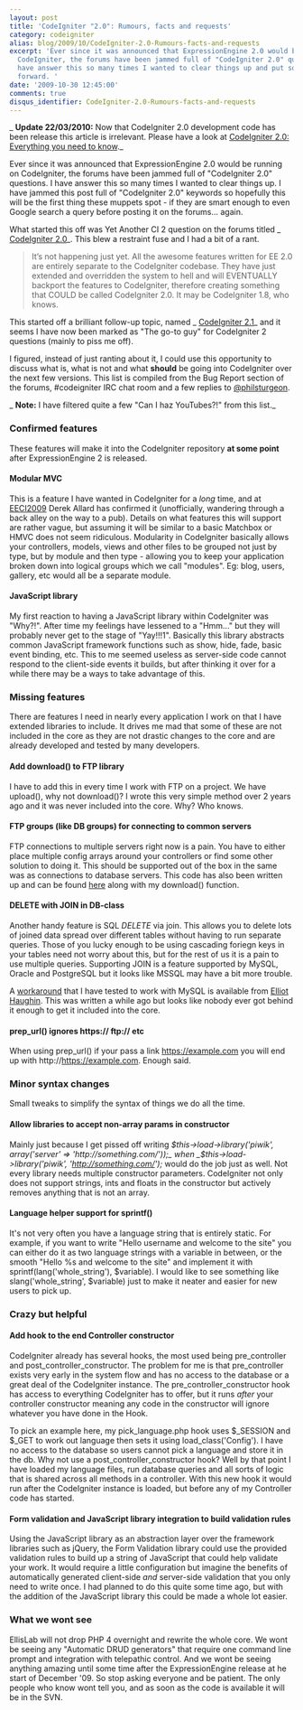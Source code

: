 ```yaml
---
layout: post
title: 'CodeIgniter "2.0": Rumours, facts and requests'
category: codeigniter
alias: blog/2009/10/CodeIgniter-2.0-Rumours-facts-and-requests
excerpt: 'Ever since it was announced that ExpressionEngine 2.0 would be running on
  CodeIgniter, the forums have been jammed full of "CodeIgniter 2.0" questions. I
  have answer this so many times I wanted to clear things up and put some useful suggestions
  forward. '
date: '2009-10-30 12:45:00'
comments: true
disqus_identifier: CodeIgniter-2.0-Rumours-facts-and-requests
---
```


_ **Update 22/03/2010:** Now that CodeIgniter 2.0 development code has been release this article is irrelevant. Please have a look at [CodeIgniter 2.0: Everything you need to know](/blog/2010/03/codeigniter-2)._

Ever since it was announced that ExpressionEngine 2.0 would be running on CodeIgniter, the forums have been jammed full of "CodeIgniter 2.0" questions. I have answer this so many times I wanted to clear things up. I have jammed this post full of "CodeIgniter 2.0" keywords so hopefully this will be the first thing these muppets spot - if they are smart enough to even Google search a query before posting it on the forums... again.

What started this off was Yet Another CI 2 question on the forums titled _ [CodeIgniter 2.0](http://codeigniter.com/forums/viewthread/133529/)_. This blew a restraint fuse and I had a bit of a rant.

> It’s not happening just yet. All the awesome features written for EE 2.0 are entirely separate to the CodeIgniter codebase. They have just extended and overridden the system to hell and will EVENTUALLY backport the features to CodeIgniter, therefore creating something that COULD be called CodeIgniter 2.0. It may be CodeIgniter 1.8, who knows.

This started off a brilliant follow-up topic, named _ [CodeIgniter 2.1](http://codeigniter.com/forums/viewthread/133546/)_ and it seems I have now been marked as "The go-to guy" for CodeIgniter 2 questions (mainly to piss me off).

I figured, instead of just ranting about it, I could use this opportunity to discuss what is, what is not and what **should** be going into CodeIgniter over the next few versions. This list is compiled from the Bug Report section of the forums, #codeigniter IRC chat room and a few replies to [@philsturgeon](http://twitter.com/philsturgeon).

_ **Note:** I have filtered quite a few "Can I haz YouTubes?!" from this list._

### Confirmed features

These features will make it into the CodeIgniter repository **at some point** after ExpressionEngine 2 is released.

#### Modular MVC

This is a feature I have wanted in CodeIgniter for a _long_ time, and at [EECI2009](http://eeci2009.com/) Derek Allard has confirmed it (unofficially, wandering through a back alley on the way to a pub). Details on what features this will support are rather vague, but assuming it will be similar to a basic Matchbox or HMVC does not seem ridiculous. Modularity in CodeIgniter basically allows your controllers, models, views and other files to be grouped not just by type, but by module and then type - allowing you to keep your application broken down into logical groups which we call "modules". Eg: blog, users, gallery, etc would all be a separate module.

#### JavaScript library

My first reaction to having a JavaScript library within CodeIgniter was "Why?!". After time my feelings have lessened to a "Hmm..." but they will probably never get to the stage of "Yay!!!1". Basically this library abstracts common JavaScript framework functions such as show, hide, fade, basic event binding, etc. This to me seemed useless as server-side code cannot respond to the client-side events it builds, but after thinking it over for a while there may be a ways to take advantage of this.

### Missing features

There are features I need in nearly every application I work on that I have extended libraries to include. It drives me mad that some of these are not included in the core as they are not drastic changes to the core and are already developed and tested by many developers.

#### Add download() to FTP library

I have to add this in every time I work with FTP on a project. We have upload(), why not download()? I wrote this very simple method over 2 years ago and it was never included into the core. Why? Who knows.

#### FTP groups (like DB groups) for connecting to common servers

FTP connections to multiple servers right now is a pain. You have to either place multiple config arrays around your controllers or find some other solution to doing it. This should be supported out of the box in the same was as connections to database servers. This code has also been written up and can be found [here](http://codeigniter.com/forums/viewthread/57498/) along with my download() function.

#### DELETE with JOIN in DB-class

Another handy feature is SQL _DELETE_ via join. This allows you to delete lots of joined data spread over different tables without having to run separate queries. Those of you lucky enough to be using cascading foriegn keys in your tables need not worry about this, but for the rest of us it is a pain to use multiple queries. Supporting JOIN is a feature supported by MySQL, Oracle and PostgreSQL but it looks like MSSQL may have a bit more trouble.

A [workaround](http://codeigniter.com/forums/viewreply/366063/) that I have tested to work with MySQL is available from [Elliot Haughin](http://www.haughin.com/). This was written a while ago but looks like nobody ever got behind it enough to get it included into the core.

#### prep\_url() ignores https:// ftp:// etc

When using prep\_url() if your pass a link https://example.com you will end up with http://https://example.com. Enough said.

### Minor syntax changes

Small tweaks to simplify the syntax of things we do all the time.

#### Allow libraries to accept non-array params in constructor

Mainly just because I get pissed off writing _$this->load->library('piwik', array('server' => 'http://something.com/'));_ when _$this->load->library('piwik', 'http://something.com/');_ would do the job just as well. Not every library needs multiple constructor parameters. CodeIgniter not only does not support strings, ints and floats in the constructor but actively removes anything that is not an array.

#### Language helper support for sprintf()

It's not very often you have a language string that is entirely static. For example, if you want to write "Hello username and welcome to the site" you can either do it as two language strings with a variable in between, or the smooth "Hello %s and welcome to the site" and implement it with sprintf(lang('whole\_string'), $variable). I would like to see something like slang('whole\_string', $variable) just to make it neater and easier for new users to pick up.

### Crazy but helpful

#### Add hook to the end Controller constructor

CodeIgniter already has several hooks, the most used being pre\_controller and post\_controller\_constructor. The problem for me is that pre\_controller exists very early in the system flow and has no access to the database or a great deal of the CodeIgniter instance. The pre\_controller\_constructor hook has access to everything CodeIgniter has to offer, but it runs _after_ your controller constructor meaning any code in the constructor will ignore whatever you have done in the Hook.

To pick an example here, my pick\_language.php hook uses $\_SESSION and $\_GET to work out language then sets it using load\_class('Config'). I have no access to the database so users cannot pick a language and store it in the db. Why not use a post\_controller\_constructor hook? Well by that point I have loaded my language files, run database queries and all sorts of logic that is shared across all methods in a controller. With this new hook it would run after the CodeIgniter instance is loaded, but before any of my Controller code has started.

#### Form validation and JavaScript library integration to build validation rules

Using the JavaScript library as an abstraction layer over the framework libraries such as jQuery, the Form Validation library could use the provided validation rules to build up a string of JavaScript that could help validate your work. It would require a little configuration but imagine the benefits of automatically generated client-side _and_ server-side validation that you only need to write once. I had planned to do this quite some time ago, but with the addition of the JavaScript library this could be made a whole lot easier.

### What we wont see

EllisLab will not drop PHP 4 overnight and rewrite the whole core. We wont be seeing any "Automatic DRUD generators" that require one command line prompt and integration with telepathic control. And we wont be seeing anything amazing until some time after the ExpressionEngine release at he start of December '09. So stop asking everyone and be patient. The only people who know wont tell you, and as soon as the code is available it will be in the SVN.

